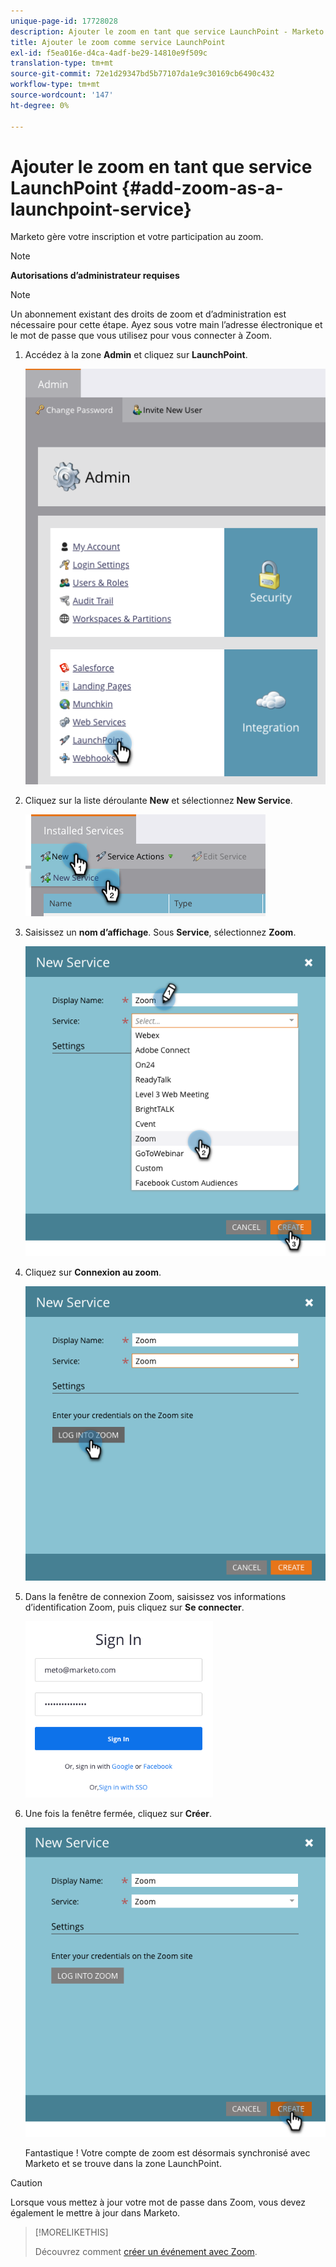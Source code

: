 ```yaml
---
unique-page-id: 17728028
description: Ajouter le zoom en tant que service LaunchPoint - Marketo Docs - Documentation du produit
title: Ajouter le zoom comme service LaunchPoint
exl-id: f5ea016e-d4ca-4adf-be29-14810e9f509c
translation-type: tm+mt
source-git-commit: 72e1d29347bd5b77107da1e9c30169cb6490c432
workflow-type: tm+mt
source-wordcount: '147'
ht-degree: 0%

---
```


# Ajouter le zoom en tant que service LaunchPoint {#add-zoom-as-a-launchpoint-service}

Marketo gère votre inscription et votre participation au zoom.

>[!NOTE]
>
>**Autorisations d’administrateur requises**

>[!NOTE]
>
>Un abonnement existant des droits de zoom et d’administration est nécessaire pour cette étape. Ayez sous votre main l’adresse électronique et le mot de passe que vous utilisez pour vous connecter à Zoom.

1. Accédez à la zone **Admin** et cliquez sur **LaunchPoint**.

   ![](assets/launchpoint.png)

1. Cliquez sur la liste déroulante **New** et sélectionnez **New Service**.

   ![](assets/newservicelp.png)

1. Saisissez un **nom d’affichage**. Sous **Service**, sélectionnez **Zoom**.

   ![](assets/newservice-1.png)

1. Cliquez sur **Connexion au zoom**.

   ![](assets/login.png)

1. Dans la fenêtre de connexion Zoom, saisissez vos informations d’identification Zoom, puis cliquez sur **Se connecter**.

   ![](assets/zoomlogin.png)

1. Une fois la fenêtre fermée, cliquez sur **Créer**.

   ![](assets/create-1.png)

   Fantastique ! Votre compte de zoom est désormais synchronisé avec Marketo et se trouve dans la zone LaunchPoint.

>[!CAUTION]
>
>Lorsque vous mettez à jour votre mot de passe dans Zoom, vous devez également le mettre à jour dans Marketo.

>[!MORELIKETHIS]
>
>Découvrez comment [créer un événement avec Zoom](/help/marketo/product-docs/demand-generation/events/create-an-event/create-an-event-with-zoom.md).
